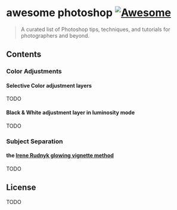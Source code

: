 # awesome photoshop [![Awesome](https://awesome.re/badge.svg)](https://awesome.re)

> A curated list of Photoshop tips, techniques, and tutorials for photographers and beyond.

## Contents

### Color Adjustments

#### Selective Color adjustment layers
TODO

#### Black & White adjustment layer in luminosity mode
TODO

### Subject Separation

#### the [Irene Rudnyk glowing vignette method](https://www.youtube.com/watch?v=5bN-6QVxcIY)
TODO

## License

TODO
